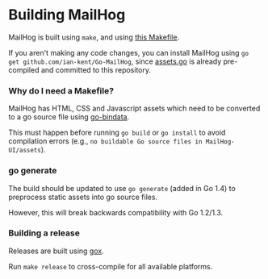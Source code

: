 Building MailHog
================

MailHog is built using `make`, and using [this Makefile](Makefile).

If you aren't making any code changes, you can install MailHog using
`go get github.com/ian-kent/Go-MailHog`, since [assets.go](MailHog-UI/assets/assets.go)
is already pre-compiled and committed to this repository.

### Why do I need a Makefile?

MailHog has HTML, CSS and Javascript assets which need to be converted
to a go source file using [go-bindata](https://github.com/jteeuwen/go-bindata).

This must happen before running `go build` or `go install` to avoid compilation
errors (e.g., `no buildable Go source files in MailHog-UI/assets`).

### go generate

The build should be updated to use `go generate` (added in Go 1.4) to
preprocess static assets into go source files.

However, this will break backwards compatibility with Go 1.2/1.3.

### Building a release

Releases are built using [gox](https://github.com/mitchellh/gox).

Run `make release` to cross-compile for all available platforms.
